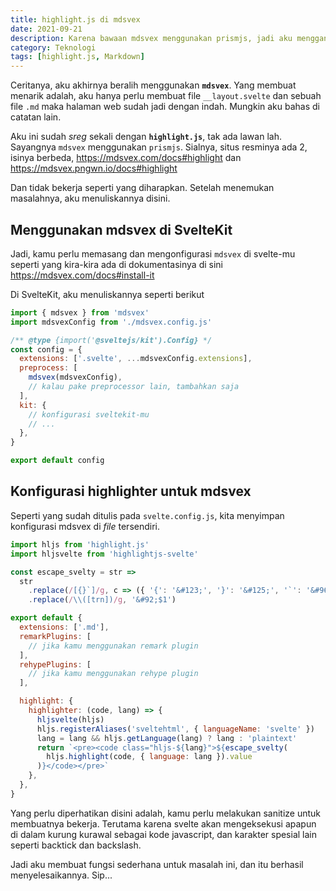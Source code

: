 ```yaml
---
title: highlight.js di mdsvex
date: 2021-09-21
description: Karena bawaan mdsvex menggunakan prismjs, jadi aku menggantinya
category: Teknologi
tags: [highlight.js, Markdown]
---
```


Ceritanya, aku akhirnya beralih menggunakan **`mdsvex`**. Yang membuat menarik adalah, aku hanya perlu membuat file `__layout.svelte` dan sebuah file `.md` maka halaman web sudah jadi dengan indah. Mungkin aku bahas di catatan lain.

Aku ini sudah _sreg_ sekali dengan **`highlight.js`**, tak ada lawan lah. Sayangnya `mdsvex` menggunakan `prismjs`. Sialnya, situs resminya ada 2, isinya berbeda, https://mdsvex.com/docs#highlight dan https://mdsvex.pngwn.io/docs#highlight

Dan tidak bekerja seperti yang diharapkan. Setelah menemukan masalahnya, aku menuliskannya disini.

## Menggunakan mdsvex di SvelteKit

Jadi, kamu perlu memasang dan mengonfigurasi `mdsvex` di svelte-mu seperti yang kira-kira ada di dokumentasinya di sini https://mdsvex.com/docs#install-it

Di SvelteKit, aku menuliskannya seperti berikut

```js
import { mdsvex } from 'mdsvex'
import mdsvexConfig from './mdsvex.config.js'

/** @type {import('@sveltejs/kit').Config} */
const config = {
  extensions: ['.svelte', ...mdsvexConfig.extensions],
  preprocess: [
    mdsvex(mdsvexConfig),
    // kalau pake preprocessor lain, tambahkan saja
  ],
  kit: {
    // konfigurasi sveltekit-mu
    // ...
  },
}

export default config
```

## Konfigurasi highlighter untuk mdsvex

Seperti yang sudah ditulis pada `svelte.config.js`, kita menyimpan konfigurasi mdsvex di _file_ tersendiri.

```js
import hljs from 'highlight.js'
import hljsvelte from 'highlightjs-svelte'

const escape_svelty = str =>
  str
    .replace(/[{}`]/g, c => ({ '{': '&#123;', '}': '&#125;', '`': '&#96;' }[c]))
    .replace(/\\([trn])/g, '&#92;$1')

export default {
  extensions: ['.md'],
  remarkPlugins: [
    // jika kamu menggunakan remark plugin
  ],
  rehypePlugins: [
    // jika kamu menggunakan rehype plugin
  ],

  highlight: {
    highlighter: (code, lang) => {
      hljsvelte(hljs)
      hljs.registerAliases('sveltehtml', { languageName: 'svelte' })
      lang = lang && hljs.getLanguage(lang) ? lang : 'plaintext'
      return `<pre><code class="hljs-${lang}">${escape_svelty(
        hljs.highlight(code, { language: lang }).value
      )}</code></pre>`
    },
  },
}
```

Yang perlu diperhatikan disini adalah, kamu perlu melakukan sanitize untuk membuatnya bekerja. Terutama karena svelte akan mengeksekusi apapun di dalam kurung kurawal sebagai kode javascript, dan karakter spesial lain seperti backtick dan backslash.

Jadi aku membuat fungsi sederhana untuk masalah ini, dan itu berhasil menyelesaikannya. Sip...
